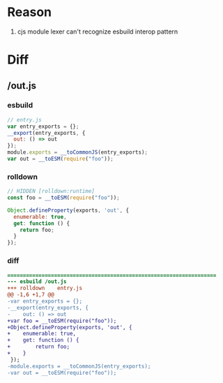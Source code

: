 # Reason
1. cjs module lexer can't recognize esbuild interop pattern
# Diff
## /out.js
### esbuild
```js
// entry.js
var entry_exports = {};
__export(entry_exports, {
  out: () => out
});
module.exports = __toCommonJS(entry_exports);
var out = __toESM(require("foo"));
```
### rolldown
```js
// HIDDEN [rolldown:runtime]
const foo = __toESM(require("foo"));

Object.defineProperty(exports, 'out', {
  enumerable: true,
  get: function () {
    return foo;
  }
});
```
### diff
```diff
===================================================================
--- esbuild	/out.js
+++ rolldown	entry.js
@@ -1,6 +1,7 @@
-var entry_exports = {};
-__export(entry_exports, {
-    out: () => out
+var foo = __toESM(require("foo"));
+Object.defineProperty(exports, 'out', {
+    enumerable: true,
+    get: function () {
+        return foo;
+    }
 });
-module.exports = __toCommonJS(entry_exports);
-var out = __toESM(require("foo"));

```